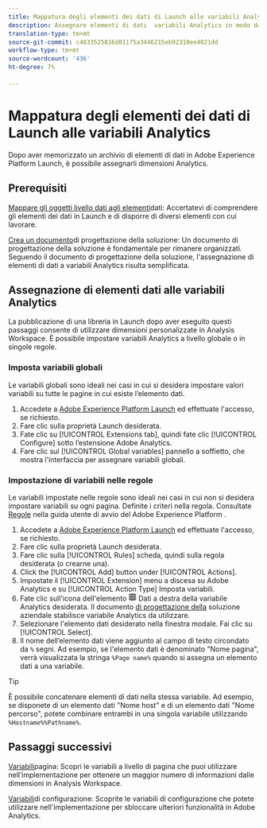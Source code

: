 ```yaml
---
title: Mappatura degli elementi dei dati di Launch alle variabili Analytics
description: Assegnare elementi di dati  variabili Analytics in modo da poterli utilizzare come dimensioni in  Analysis Workspace.
translation-type: tm+mt
source-git-commit: c4833525816d81175a3446215eb92310ee4021dd
workflow-type: tm+mt
source-wordcount: '436'
ht-degree: 7%

---
```



# Mappatura degli elementi dei dati di Launch alle variabili Analytics

Dopo aver memorizzato un archivio di elementi di dati in  Adobe Experience Platform Launch, è possibile assegnarli  dimensioni Analytics.

## Prerequisiti

[Mappare gli oggetti livello dati agli elementi](layer-to-elements.md)dati: Accertatevi di comprendere gli elementi dei dati in Launch e di disporre di diversi elementi con cui lavorare.

[Crea un documento](../prepare/solution-design.md)di progettazione della soluzione: Un documento di progettazione della soluzione è fondamentale per rimanere organizzati. Seguendo il documento di progettazione della soluzione, l&#39;assegnazione di elementi di dati a  variabili Analytics risulta semplificata.

## Assegnazione di elementi dati alle variabili  Analytics

La pubblicazione di una libreria in Launch dopo aver eseguito questi passaggi consente di utilizzare dimensioni personalizzate in  Analysis Workspace. È possibile impostare  variabili Analytics a livello globale o in singole regole.

### Imposta variabili globali

Le variabili globali sono ideali nei casi in cui si desidera impostare valori variabili su tutte le pagine in cui esiste l’elemento dati.

1. Accedete a [Adobe Experience Platform Launch](https://launch.adobe.com) ed effettuate l&#39;accesso, se richiesto.
1. Fare clic sulla proprietà Launch desiderata.
1. Fate clic su [!UICONTROL Extensions tab], quindi fate clic [!UICONTROL Configure] sotto l’estensione Adobe  Analytics.
1. Fare clic sul [!UICONTROL Global variables] pannello a soffietto, che mostra l&#39;interfaccia per assegnare variabili globali.

### Impostazione di variabili nelle regole

Le variabili impostate nelle regole sono ideali nei casi in cui non si desidera impostare variabili su ogni pagina. Definite i criteri nella regola. Consultate [Regole](https://docs.adobe.com/content/help/it-IT/launch/using/reference/manage-resources/rules.html) nella guida utente di avvio del Adobe Experience Platform .

1. Accedete a [Adobe Experience Platform Launch](https://launch.adobe.com) ed effettuate l&#39;accesso, se richiesto.
1. Fare clic sulla proprietà Launch desiderata.
1. Fare clic sulla [!UICONTROL Rules] scheda, quindi sulla regola desiderata (o crearne una).
1. Click the [!UICONTROL Add] button under [!UICONTROL Actions].
1. Impostate il [!UICONTROL Extension] menu a discesa su Adobe  Analytics e su [!UICONTROL Action Type] Imposta variabili.
1. Fate clic sull&#39;icona dell&#39;elemento ![](assets/data-element.png) Dati a destra della variabile Analytics  desiderata. Il documento [di progettazione della](../prepare/solution-design.md) soluzione aziendale stabilisce  variabile Analytics da utilizzare.
1. Selezionare l&#39;elemento dati desiderato nella finestra modale. Fai clic su [!UICONTROL Select].
1. Il nome dell’elemento dati viene aggiunto al campo di testo circondato da `%` segni. Ad esempio, se l&#39;elemento dati è denominato &quot;Nome pagina&quot;, verrà visualizzata la stringa `%Page name%` quando si assegna un elemento dati a una variabile.

>[!TIP]
>
>È possibile concatenare elementi di dati nella stessa variabile. Ad esempio, se disponete di un elemento dati &quot;Nome host&quot; e di un elemento dati &quot;Nome percorso&quot;, potete combinare entrambi in una singola variabile utilizzando `%Hostname%%Pathname%`.

## Passaggi successivi

[Variabili](../vars/page-vars/page-variables.md)pagina: Scopri le variabili a livello di pagina che puoi utilizzare nell’implementazione per ottenere un maggior numero di informazioni dalle dimensioni in  Analysis Workspace.

[Variabili](../vars/config-vars/configuration-variables.md)di configurazione: Scoprite le variabili di configurazione che potete utilizzare nell&#39;implementazione per sbloccare ulteriori funzionalità in Adobe  Analytics.
